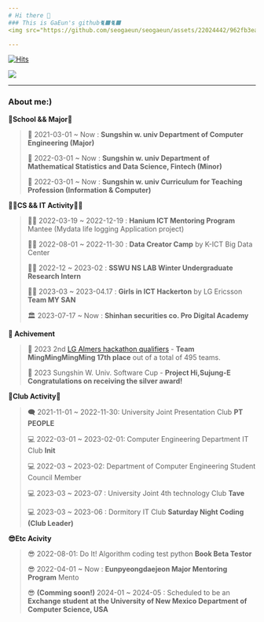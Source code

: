 ```yaml
---
# Hi there 👋
### This is GaEun's github🐈‍⬛🐈‍⬛
<img src="https://github.com/seogaeun/seogaeun/assets/22024442/962fb3ea-ae23-4cf3-8260-706d9c182632" alt="미니언즈" width="100%">

---
```


[![Hits](https://hits.seeyoufarm.com/api/count/incr/badge.svg?url=https%3A%2F%2Fgithub.com%2Fseogaeun%2Fseogaeun&count_bg=%23FFDE00&title_bg=%23000000&icon=&icon_color=%23FFFFFF&title=banana%F0%9F%8D%8C&edge_flat=false)](https://hits.seeyoufarm.com)

<img src="https://img.shields.io/badge/Banana-000000?style=for-the-badge&logo=gamebanana&logoColor=#FCEF40">

---

### About me:)

**🏫School && Major🏫**

> 🏫 2021-03-01 ~ Now : **Sungshin w. univ Department of Computer Engineering (Major)**
> 
> 🏫 2022-03-01 ~ Now : **Sungshin w. univ Department of Mathematical Statistics and Data Science, Fintech (Minor)**
>
> 🏫 2022-03-01 ~ Now : **Sungshin w. univ Curriculum for Teaching Profession (Information & Computer)**


**👩‍💻CS && IT Activity👩‍💻**

>👩‍💻 2022-03-19 ~ 2022-12-19 : **Hanium ICT Mentoring Program** Mantee (Mydata life logging Application project)
>
>👩‍💻 2022-08-01 ~ 2022-11-30 : **Data Creator Camp** by K-ICT Big Data Center
>
>👩‍💻 2022-12 ~ 2023-02 : **SSWU NS LAB Winter Undergraduate Research Intern**
>
>👩‍💻 2023-03 ~ 2023-04.17 : **Girls in ICT Hackerton** by LG Ericsson **Team MY SAN**
>
>🏛️ 2023-07-17 ~ Now : **Shinhan securities co. Pro Digital Academy**


**🏅 Achivement**

> 🏅 2023 2nd [LG AImers hackathon qualifiers](https://dacon.io/competitions/official/236055/overview/description) - **Team MingMingMingMing 17th place** out of a total of 495 teams.
> 
> 🏅 2023 Sungshin W. Univ. Software Cup - **Project Hi,Sujung-E Congratulations on receiving the silver award!** 
 
**🔭Club Activity🔭**

>🗨️ 2021-11-01 ~ 2022-11-30: University Joint Presentation Club **PT PEOPLE**
>
>💻 2022-03-01 ~ 2023-02-01: Computer Engineering Department IT Club **Init**
>
>💻 2022-03 ~ 2023-02:  Department of Computer Engineering Student Council Member
>
>💻 2023-03 ~ 2023-07 : University Joint 4th technology Club **Tave**
>
>💻 2023-03 ~ 2023-06 : Dormitory IT Club **Saturday Night Coding (Club Leader)**
>
>
>


**😎Etc Acivity**
> 😎 2022-08-01: Do It! Algorithm coding test python **Book Beta Testor**
> 
> 😎 2022-04-01 ~ Now : **Eunpyeongdaejeon Major Mentoring Program** Mento
>
> 😎 **(Comming soon!)** 2024-01 ~ 2024-05 : Scheduled to be an **Exchange student at the University of New Mexico Department of Computer Science, USA** 
<!--
### I'm interested in...
<img src="https://img.shields.io/badge/C++-000000?style=for-the-badge&logo=cplusplus&logoColor=white"> <img src="https://img.shields.io/badge/awesomelists-000000?style=for-the-badge&logo=awesomelists&logoColor=white"> <img src="https://img.shields.io/badge/Buger-000000?style=for-the-badge&logo=burgerking&logoColor=white"> <img src="https://img.shields.io/badge/android-000000?style=for-the-badge&logo=android&logoColor=white"> <img src="https://img.shields.io/badge/amazonaws-000000?style=for-the-badge&logo=amazonaws&logoColor=white"> <img src="https://img.shields.io/badge/about me-000000?style=for-the-badge&logo=aboutdotme&logoColor=white"> <img src="https://img.shields.io/badge/docker-000000?style=for-the-badge&logo=docker&logoColor=white"> <img src="https://img.shields.io/badge/expo-000000?style=for-the-badge&logo=expo&logoColor=white"> <img src="https://img.shields.io/badge/express-000000?style=for-the-badge&logo=express&logoColor=white"> <img src="https://img.shields.io/badge/figma-000000?style=for-the-badge&logo=figma&logoColor=white"> <img src="https://img.shields.io/badge/flutter-000000?style=for-the-badge&logo=flutter&logoColor=white"> <img src="https://img.shields.io/badge/aboutdotme-000000?style=for-the-badge&logo=aboutdotme&logoColor=white"> <img src="https://img.shields.io/badge/aboutdotme-000000?style=for-the-badge&logo=aboutdotme&logoColor=white"> <img src="https://img.shields.io/badge/aboutdotme-000000?style=for-the-badge&logo=aboutdotme&logoColor=white"> <img src="https://img.shields.io/badge/buymeacoffee-000000?style=for-the-badge&logo=buymeacoffee&logoColor=white"> 
-->

<!--
**seogaeun/seogaeun** is a ✨ _special_ ✨ repository because its `README.md` (this file) appears on your GitHub profile.

Here are some ideas to get you started:

🔭 I’m currently working on ...
- 🌱 I’m currently learning ...
- 👯 I’m looking to collaborate on ...
- 🤔 I’m looking for help with ...
- 💬 Ask me about ...
- 📫 How to reach me: ...
- 😄 Pronouns: ...
- ⚡ Fun fact: ...
-->

